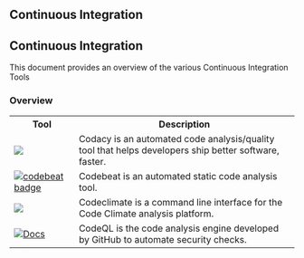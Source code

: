 Continuous Integration
-------
<section>
	<h2>
		<a name="Continuous Integration"/>Continuous Integration</h2>
	<p>This document provides an overview of the various Continuous Integration Tools</p>
	<section>
		<h3>
			<a name="Overview"/>Overview</h3>
		<table border="0" class="table table-striped">
			<tr class="a">
				<th>Tool</th>
				<th>Description</th>
			</tr>
			<tr class="b">
				<td align="left">
					<a href="https://www.codacy.com/gh/LoboEvolution/LoboEvolution/dashboard?utm_source=github.com&amp;utm_medium=referral&amp;utm_content=LoboEvolution/LoboEvolution&amp;utm_campaign=Badge_Grade" alt="Codacy">
						<img src="https://app.codacy.com/project/badge/Grade/899f68bba4a5463d8a7699821d840c5c" />
					</a>
				</td>
				<td align="left">Codacy is an automated code analysis/quality tool that helps developers ship better software, faster.</td>
			</tr>
			<tr class="a">
				<td align="left">
					<a href="https://codebeat.co/projects/github-com-loboevolution-loboevolution-master">
						<img alt="codebeat badge" src="https://codebeat.co/badges/74e4393e-77b9-44a9-ad98-0b33fb839754" />
					</a>
				</td>
				<td align="left">Codebeat is an automated static code analysis tool.</td>
			</tr>
			<tr class="b">
				<td align="left">
					<a href="https://codeclimate.com/github/LoboEvolution/LoboEvolution/maintainability">
						<img src="https://api.codeclimate.com/v1/badges/eaeed65cfc69b72b4701/maintainability" />
					</a>
				</td>
				<td align="left">Codeclimate is a command line interface for the Code Climate analysis platform.</td>
			</tr>
			<tr class="a">
				<td align="left">
					<a href="https://github.com/LoboEvolution/LoboEvolution/actions/workflows/codeql.yml">
						<img src="https://github.com/LoboEvolution/LoboEvolution/actions/workflows/codeql.yml/badge.svg?branch=master" alt="Docs"/>
						</a>
					</td>
					<td align="left">CodeQL is the code analysis engine developed by GitHub to automate security checks.</td>
				</tr>
			</table>
		</section>
	</section>